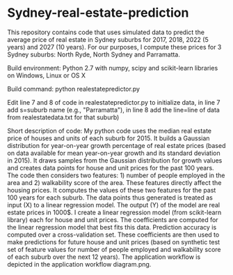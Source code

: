 # Sydney-real-estate-prediction

This repository contains code that uses simulated data to predict the average price of real estate in Sydney suburbs for 2017, 2018, 2022 (5 years) and 2027 (10 years). For our purposes, I compute these prices for 3 Sydney suburbs: North Ryde, North Sydney and Parramatta.

Build environment: Python 2.7 with numpy, scipy and scikit-learn libraries on Windows, Linux or OS X

Build command: python realestatepredictor.py

Edit line 7 and 8 of code in realestatepredictor.py to initialize data, in line 7 add s=suburb name (e.g., "Parramatta"), in line 8 add the line=line of data from realestatedata.txt for that suburb)

Short description of code: 
My python code uses the median real estate price of houses and units of each suburb for 2015. It builds a Gaussian distribution for year-on-year growth percentage of real estate prices (based on data available for mean year-on-year growth and its standard deviation in 2015). It draws samples from the Gaussian distribution for growth values and creates data points for house and unit prices for the past 100 years. The code then considers two features: 1) number of people employed in the area and 2) walkability score of the area. These features directly affect the housing prices. It computes the values of these two features for the past 100 years for each suburb. The data points thus generated is treated as input (X) to a linear regression model. The output (Y) of the model are real estate prices in 1000$. I create a linear regression model (from scikit-learn library) each for house and unit prices. The coefficients are computed for the linear regression model that best fits this data. Prediction accuracy is computed over a cross-validation set. These coefficients are then used to make predictions for future house and unit prices (based on synthetic test set of feature values for number of people employed and walkability score of each suburb over the next 12 years). The application workflow is depicted in the application workflow diagram.png.
